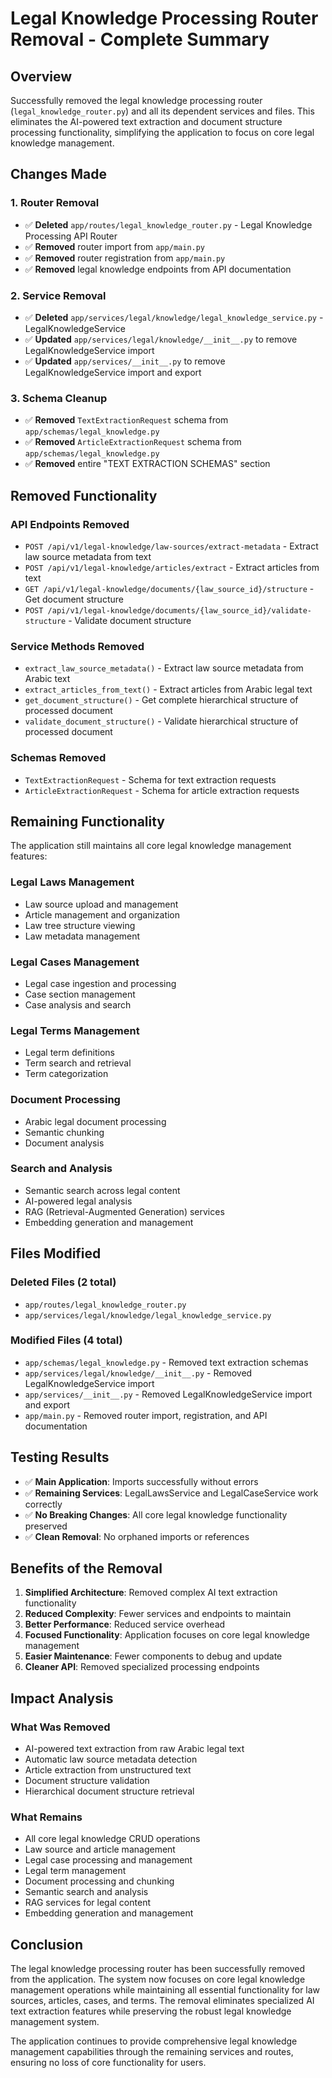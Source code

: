 # Legal Knowledge Processing Router Removal - Complete Summary

## Overview
Successfully removed the legal knowledge processing router (`legal_knowledge_router.py`) and all its dependent services and files. This eliminates the AI-powered text extraction and document structure processing functionality, simplifying the application to focus on core legal knowledge management.

## Changes Made

### 1. Router Removal
- ✅ **Deleted** `app/routes/legal_knowledge_router.py` - Legal Knowledge Processing API Router
- ✅ **Removed** router import from `app/main.py`
- ✅ **Removed** router registration from `app/main.py`
- ✅ **Removed** legal knowledge endpoints from API documentation

### 2. Service Removal
- ✅ **Deleted** `app/services/legal/knowledge/legal_knowledge_service.py` - LegalKnowledgeService
- ✅ **Updated** `app/services/legal/knowledge/__init__.py` to remove LegalKnowledgeService import
- ✅ **Updated** `app/services/__init__.py` to remove LegalKnowledgeService import and export

### 3. Schema Cleanup
- ✅ **Removed** `TextExtractionRequest` schema from `app/schemas/legal_knowledge.py`
- ✅ **Removed** `ArticleExtractionRequest` schema from `app/schemas/legal_knowledge.py`
- ✅ **Removed** entire "TEXT EXTRACTION SCHEMAS" section

## Removed Functionality

### API Endpoints Removed
- `POST /api/v1/legal-knowledge/law-sources/extract-metadata` - Extract law source metadata from text
- `POST /api/v1/legal-knowledge/articles/extract` - Extract articles from text
- `GET /api/v1/legal-knowledge/documents/{law_source_id}/structure` - Get document structure
- `POST /api/v1/legal-knowledge/documents/{law_source_id}/validate-structure` - Validate document structure

### Service Methods Removed
- `extract_law_source_metadata()` - Extract law source metadata from Arabic text
- `extract_articles_from_text()` - Extract articles from Arabic legal text
- `get_document_structure()` - Get complete hierarchical structure of processed document
- `validate_document_structure()` - Validate hierarchical structure of processed document

### Schemas Removed
- `TextExtractionRequest` - Schema for text extraction requests
- `ArticleExtractionRequest` - Schema for article extraction requests

## Remaining Functionality

The application still maintains all core legal knowledge management features:

### Legal Laws Management
- Law source upload and management
- Article management and organization
- Law tree structure viewing
- Law metadata management

### Legal Cases Management
- Legal case ingestion and processing
- Case section management
- Case analysis and search

### Legal Terms Management
- Legal term definitions
- Term search and retrieval
- Term categorization

### Document Processing
- Arabic legal document processing
- Semantic chunking
- Document analysis

### Search and Analysis
- Semantic search across legal content
- AI-powered legal analysis
- RAG (Retrieval-Augmented Generation) services
- Embedding generation and management

## Files Modified

### Deleted Files (2 total)
- `app/routes/legal_knowledge_router.py`
- `app/services/legal/knowledge/legal_knowledge_service.py`

### Modified Files (4 total)
- `app/schemas/legal_knowledge.py` - Removed text extraction schemas
- `app/services/legal/knowledge/__init__.py` - Removed LegalKnowledgeService import
- `app/services/__init__.py` - Removed LegalKnowledgeService import and export
- `app/main.py` - Removed router import, registration, and API documentation

## Testing Results

- ✅ **Main Application**: Imports successfully without errors
- ✅ **Remaining Services**: LegalLawsService and LegalCaseService work correctly
- ✅ **No Breaking Changes**: All core legal knowledge functionality preserved
- ✅ **Clean Removal**: No orphaned imports or references

## Benefits of the Removal

1. **Simplified Architecture**: Removed complex AI text extraction functionality
2. **Reduced Complexity**: Fewer services and endpoints to maintain
3. **Better Performance**: Reduced service overhead
4. **Focused Functionality**: Application focuses on core legal knowledge management
5. **Easier Maintenance**: Fewer components to debug and update
6. **Cleaner API**: Removed specialized processing endpoints

## Impact Analysis

### What Was Removed
- AI-powered text extraction from raw Arabic legal text
- Automatic law source metadata detection
- Article extraction from unstructured text
- Document structure validation
- Hierarchical document structure retrieval

### What Remains
- All core legal knowledge CRUD operations
- Law source and article management
- Legal case processing and management
- Legal term management
- Document processing and chunking
- Semantic search and analysis
- RAG services for legal content
- Embedding generation and management

## Conclusion

The legal knowledge processing router has been successfully removed from the application. The system now focuses on core legal knowledge management operations while maintaining all essential functionality for law sources, articles, cases, and terms. The removal eliminates specialized AI text extraction features while preserving the robust legal knowledge management system.

The application continues to provide comprehensive legal knowledge management capabilities through the remaining services and routes, ensuring no loss of core functionality for users.
